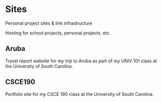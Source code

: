 # Sites
Personal project sites &amp; link infrastructure

Hosting for school projects, personal projects, etc.

## Aruba

Travel report website for my trip to Aruba as part of my UNIV 101 class at the University of South Carolina.

## CSCE190

Portfolio site for my CSCE 190 class at the University of South Carolina.
